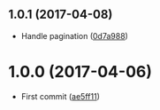 <a name="1.0.1"></a>
## 1.0.1 (2017-04-08)

* Handle pagination ([0d7a988](https://github.com/kikobeats/bigsurfshop-api/commit/0d7a988))



<a name="1.0.0"></a>
# 1.0.0 (2017-04-06)

* First commit ([ae5ff11](https://github.com/kikobeats/bigsurfshop-api/commit/ae5ff11))



